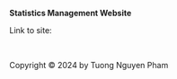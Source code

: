 <strong> Statistics Management Website </strong> </br>
<p> Link to site: <a href="https://currybon30.github.io/baotuoitre></a>https://currybon30.github.io/baotuoitre/" target="_blank"></a> </p> </br>
<p> Copyright © 2024 by Tuong Nguyen Pham</p>


 
